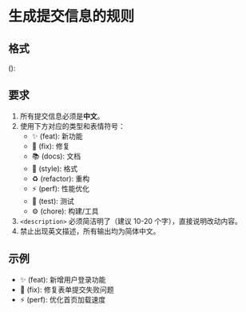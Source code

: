 # 生成提交信息的规则

## 格式

<emoji> (<type>): <description>

## 要求

1. 所有提交信息必须是**中文**。
2. 使用下方对应的类型和表情符号：
   - ✨ (feat): 新功能
   - 🐛 (fix): 修复
   - 📚 (docs): 文档
   - 💎 (style): 格式
   - ♻️ (refactor): 重构
   - ⚡️ (perf): 性能优化
   - 🚨 (test): 测试
   - ⚙️ (chore): 构建/工具
3. `<description>` 必须简洁明了（建议 10-20 个字），直接说明改动内容。
4. 禁止出现英文描述，所有输出均为简体中文。

## 示例

- ✨ (feat): 新增用户登录功能
- 🐛 (fix): 修复表单提交失败问题
- ⚡️ (perf): 优化首页加载速度
